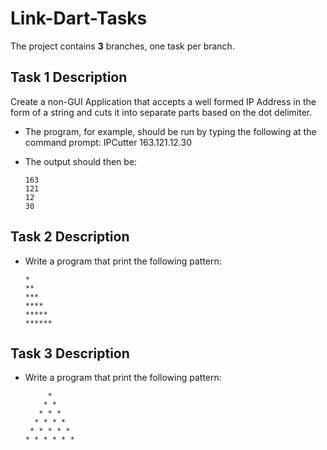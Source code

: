 # Link-Dart-Tasks

The project contains **3** branches, one task per branch.

## Task 1 Description

Create a non-GUI Application that accepts a well formed IP
Address in the form of a string and cuts it into separate parts
based on the dot delimiter.

* The program, for example, should be run by typing the following at the command prompt: IPCutter 163.121.12.30
* The output should then be:

    ```
    163 
    121
    12
    30
    ```
## Task 2 Description

* Write a program that print the following pattern:

    ```
    *
    **
    ***
    ****
    *****
    ****** 
    ```

## Task 3 Description

* Write a program that print the following pattern: 

    ```
         *
        * *
       * * *
      * * * *
     * * * * *
    * * * * * *
    ```